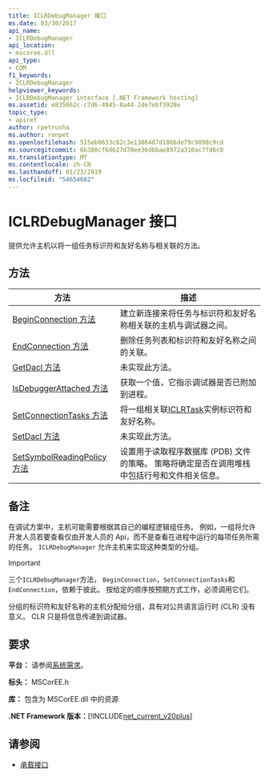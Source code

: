 ```yaml
---
title: ICLRDebugManager 接口
ms.date: 03/30/2017
api_name:
- ICLRDebugManager
api_location:
- mscoree.dll
api_type:
- COM
f1_keywords:
- ICLRDebugManager
helpviewer_keywords:
- ICLRDebugManager interface [.NET Framework hosting]
ms.assetid: e835062c-c7d6-4945-8a44-2de7ebf3928e
topic_type:
- apiref
author: rpetrusha
ms.author: ronpet
ms.openlocfilehash: 515eb0633c82c3e1386487d1866de79c9898c9cd
ms.sourcegitcommit: 6b308cf6d627d78ee36dbbae8972a310ac7fd6c8
ms.translationtype: MT
ms.contentlocale: zh-CN
ms.lasthandoff: 01/23/2019
ms.locfileid: "54654602"
---
```

# <a name="iclrdebugmanager-interface"></a>ICLRDebugManager 接口
提供允许主机以将一组任务标识符和友好名称与相关联的方法。  
  
## <a name="methods"></a>方法  
  
|方法|描述|  
|------------|-----------------|  
|[BeginConnection 方法](../../../../docs/framework/unmanaged-api/hosting/iclrdebugmanager-beginconnection-method.md)|建立新连接来将任务与标识符和友好名称相关联的主机与调试器之间。|  
|[EndConnection 方法](../../../../docs/framework/unmanaged-api/hosting/iclrdebugmanager-endconnection-method.md)|删除任务列表和标识符和友好名称之间的关联。|  
|[GetDacl 方法](../../../../docs/framework/unmanaged-api/hosting/iclrdebugmanager-getdacl-method.md)|未实现此方法。|  
|[IsDebuggerAttached 方法](../../../../docs/framework/unmanaged-api/hosting/iclrdebugmanager-isdebuggerattached-method.md)|获取一个值，它指示调试器是否已附加到进程。|  
|[SetConnectionTasks 方法](../../../../docs/framework/unmanaged-api/hosting/iclrdebugmanager-setconnectiontasks-method.md)|将一组相关联[ICLRTask](../../../../docs/framework/unmanaged-api/hosting/iclrtask-interface.md)实例标识符和友好名称。|  
|[SetDacl 方法](../../../../docs/framework/unmanaged-api/hosting/iclrdebugmanager-setdacl-method.md)|未实现此方法。|  
|[SetSymbolReadingPolicy 方法](../../../../docs/framework/unmanaged-api/hosting/iclrdebugmanager-setsymbolreadingpolicy-method.md)|设置用于读取程序数据库 (PDB) 文件的策略。 策略将确定是否在调用堆栈中包括行号和文件相关信息。|  
  
## <a name="remarks"></a>备注  
 在调试方案中，主机可能需要根据其自己的编程逻辑组任务。 例如，一组将允许开发人员若要查看仅由开发人员的 Api，而不是查看在进程中运行的每项任务所需的任务。 `ICLRDebugManager` 允许主机来实现这种类型的分组。  
  
> [!IMPORTANT]
>  三个`ICLRDebugManager`方法， `BeginConnection`，`SetConnectionTasks`和`EndConnection`，依赖于彼此。 按给定的顺序按预期方式工作，必须调用它们。  
  
 分组的标识符和友好名称的主机分配给分组，具有对公共语言运行时 (CLR) 没有意义。 CLR 只是将信息传递到调试器。  
  
## <a name="requirements"></a>要求  
 **平台：** 请参阅[系统需求](../../../../docs/framework/get-started/system-requirements.md)。  
  
 **标头：** MSCorEE.h  
  
 **库：** 包含为 MSCorEE.dll 中的资源  
  
 **.NET Framework 版本：**[!INCLUDE[net_current_v20plus](../../../../includes/net-current-v20plus-md.md)]  
  
## <a name="see-also"></a>请参阅
- [承载接口](../../../../docs/framework/unmanaged-api/hosting/hosting-interfaces.md)
